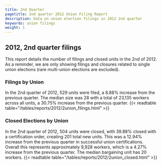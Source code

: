 ```yaml
---
title: 2nd Quarter 
pagetitle: 2nd quarter 2012 Union Filing Report
description: Data on union election filings in 2012 2nd quarter 
keywords: union filings
weight: 1
---
```


## 2012, 2nd quarter filings

This report details the number of filings and closed units in the 2nd of 2012. As a reminder, we are only showing filings and closures related to single union elections (rare multi-union elections are excluded).

### Filings by Union
In the 2nd quarter of 2012, 529 units were filed, a 8.88% increase from the previous quarter. The median size was 28 with a total of 23,135 workers across all units, a 30.75% increase from the previous quarter.
{{< readtable table="/tables/reports/2012/2union_filings.html" >}}

### Closed Elections by Union
In the 2nd quarter of 2012, 504 units were closed, with 39.88% closed with a certification order, creating 201 total new units. This was a 12.94% increase from the previous quarter in successful union certifications. Overall this represents approximately 9,928 workers, which is a 4.27% increase from the previous quarter. The median bargaining unit has 20 workers.
{{< readtable table="/tables/reports/2012/2union_closed.html" >}}
